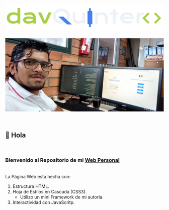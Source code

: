 <div align="right">

# ![Logo](img/logo/davquintero_white.svg)

</div>

![Yo](img/me/davcode.png)

<br>

## 👋 Hola

<br>

### Bienvenido al Repositorio de mi [Web Personal](https://davkintero.github.io/)

\
La Página Web esta hecha con:

1. Estructura HTML.
1. Hoja de Estilos en Cascada (CSS3).
   - Utilizo un mini Framework de mi autoría.
1. Interactividad con JavaScritp.
